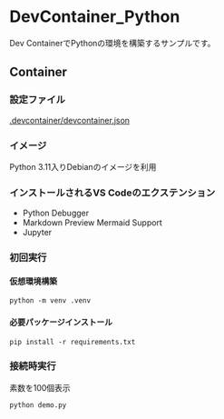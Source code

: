 # DevContainer_Python
Dev ContainerでPythonの環境を構築するサンプルです。

## Container 

### 設定ファイル
[.devcontainer/devcontainer.json](.devcontainer/devcontainer.json)

### イメージ
Python 3.11入りDebianのイメージを利用

### インストールされるVS Codeのエクステンション
 - Python Debugger
 - Markdown Preview Mermaid Support
 - Jupyter

### 初回実行
#### 仮想環境構築
```
python -m venv .venv
```

#### 必要パッケージインストール
```
pip install -r requirements.txt
```

### 接続時実行
素数を100個表示
```
python demo.py
```


